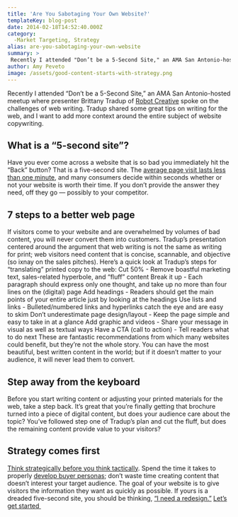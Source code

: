 ```yaml
---
title: 'Are You Sabotaging Your Own Website?'
templateKey: blog-post
date: 2014-02-18T14:52:40.000Z
category: 
  -Market Targeting, Strategy
alias: are-you-sabotaging-your-own-website
summary: > 
 Recently I attended "Don’t be a 5-Second Site," an AMA San Antonio-hosted meetup where presenter Brittany Tradup of Robot Creative spoke on the challenges of web writing. Tradup shared some great tips on writing for the web, and I want to add more context around the entire subject of website copywriting.
author: Amy Peveto
image: /assets/good-content-starts-with-strategy.png
---
```


Recently I attended “Don’t be a 5-Second Site,” an AMA San Antonio-hosted meetup where presenter Brittany Tradup of [Robot Creative](http://robotcreative.com/) spoke on the challenges of web writing. Tradup shared some great tips on writing for the web, and I want to add more context around the entire subject of website copywriting.

What is a “5-second site”?
--------------------------

Have you ever come across a website that is so bad you immediately hit the “Back” button? That is a five-second site. The [average page visit lasts less than one minute](http://www.nngroup.com/articles/how-long-do-users-stay-on-web-pages/), and many consumers decide within seconds whether or not your website is worth their time. If you don’t provide the answer they need, off they go — possibly to your competitor.

7 steps to a better web page
----------------------------

If visitors come to your website and are overwhelmed by volumes of bad content, you will never convert them into customers. Tradup’s presentation centered around the argument that web writing is not the same as writing for print; web visitors need content that is concise, scannable, and objective (so ixnay on the sales pitches). Here’s a quick look at Tradup’s steps for “translating” printed copy to the web: Cut 50% - Remove boastful marketing text, sales-related hyperbole, and “fluff” content Break it up - Each paragraph should express only one thought, and take up no more than four lines on the (digital) page Add headings - Readers should get the main points of your entire article just by looking at the headings Use lists and links - Bulleted/numbered links and hyperlinks catch the eye and are easy to skim Don’t underestimate page design/layout - Keep the page simple and easy to take in at a glance Add graphic and videos - Share your message in visual as well as textual ways Have a CTA (call to action) - Tell readers what to do next These are fantastic recommendations from which many websites could benefit, but they’re not the whole story. You can have the most beautiful, best written content in the world; but if it doesn’t matter to your audience, it will never lead them to convert.

Step away from the keyboard
---------------------------

Before you start writing content or adjusting your printed materials for the web, take a step back. It’s great that you’re finally getting that brochure turned into a piece of digital content, but does your audience care about the topic? You’ve followed step one of Tradup’s plan and cut the fluff, but does the remaining content provide value to your visitors?

Strategy comes first
--------------------

[Think strategically before you think tactically](/blog/12/18/2012/marketing-begins-strategy). Spend the time it takes to properly [develop buyer personas](/2010/08/31/better-market-targeting-through-buyer-personas); don’t waste time creating content that doesn’t interest your target audience. The goal of your website is to give visitors the information they want as quickly as possible. If yours is a dreaded five-second site, you should be thinking, [“I need a redesign.”](/we-redesign-bad-websites) [Let’s get started ](/we-redesign-bad-websites)